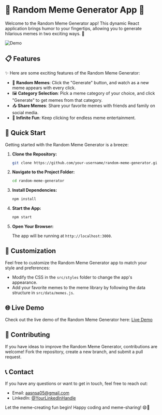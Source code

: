 # 🚀 Random Meme Generator App 🤣

Welcome to the Random Meme Generator app! This dynamic React application brings humor to your fingertips, allowing you to generate hilarious memes in two exciting ways. 🎉

![Demo](https://your-demo-image-url.com) <!-- Replace with your demo image URL -->

## 📋 Features

✨ Here are some exciting features of the Random Meme Generator:

- 🤪 **Random Memes**: Click the "Generate" button, and watch as a new meme appears with every click.
- 🖼️ **Category Selection**: Pick a meme category of your choice, and click "Generate" to get memes from that category.
- 📤 **Share Memes**: Share your favorite memes with friends and family on social media.
- 🔄 **Infinite Fun**: Keep clicking for endless meme entertainment.

## 🚀 Quick Start

Getting started with the Random Meme Generator is a breeze:

1. **Clone the Repository:**

   ```bash
   git clone https://github.com/your-username/random-meme-generator.git
   ```

2. **Navigate to the Project Folder:**

   ```bash
   cd random-meme-generator
   ```

3. **Install Dependencies:**

   ```bash
   npm install
   ```

4. **Start the App:**

   ```bash
   npm start
   ```

5. **Open Your Browser:**

   The app will be running at `http://localhost:3000`.

## 🎨 Customization

Feel free to customize the Random Meme Generator app to match your style and preferences:

- Modify the CSS in the `src/styles` folder to change the app's appearance.
- Add your favorite memes to the meme library by following the data structure in `src/data/memes.js`.

## 🌐 Live Demo

Check out the live demo of the Random Meme Generator here: [Live Demo](https://aasn0119.github.io/React-random_Memes_Generator/)

## 🤝 Contributing

If you have ideas to improve the Random Meme Generator, contributions are welcome! Fork the repository, create a new branch, and submit a pull request.

## 📞 Contact

If you have any questions or want to get in touch, feel free to reach out:

- Email: aasnsa05@gmail.com
- LinkedIn: [@YourLinkedInHandle](https://www.linkedin.com/in/anuj-abhi-s019)

Let the meme-creating fun begin! Happy coding and meme-sharing! 😄🎉
